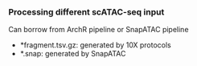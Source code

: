 ### Processing different scATAC-seq input

Can borrow from ArchR pipeline or SnapATAC pipeline
- \*fragment.tsv.gz: generated by 10X protocols
- \*.snap: generated by SnapATAC
